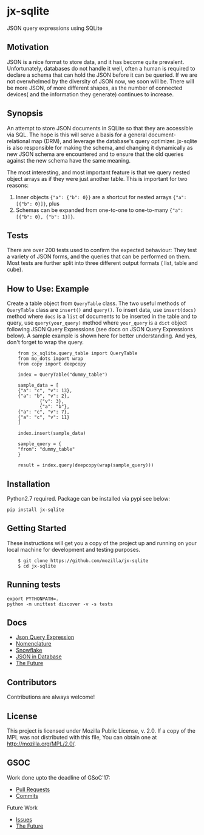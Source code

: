 # jx-sqlite 
JSON query expressions using SQLite

## Motivation
JSON is a nice format to store data, and it has become quite prevalent. Unfortunately, databases do not handle it well, often a human is required to declare a schema that can hold the JSON before it can be queried. If we are not overwhelmed by the diversity of JSON now, we soon will be. There will be more JSON, of more different shapes, as the number of connected devices( and the information they generate) continues to increase.


## Synopsis
An attempt to store JSON documents in SQLite so that they are accessible via SQL. The hope is this will serve a basis for a general document-relational map (DRM), and leverage the database's query optimizer.
jx-sqlite  is also responsible for making the schema, and changing it dynamically as new JSON schema are encountered and to ensure that the old queries against the new schema have the same meaning.

The most interesting, and most important feature is that we query nested object arrays as if they were just another table.  This is important for two reasons:

1. Inner objects `{"a": {"b": 0}}` are a shortcut for nested arrays `{"a": [{"b": 0}]}`, plus
2. Schemas can be expanded from one-to-one  to one-to-many `{"a": [{"b": 0}, {"b": 1}]}`.


## Tests

There are over 200 tests used to confirm the expected behaviour: They test a variety of JSON forms, and the queries that can be performed on them. Most tests are further split into three different output formats ( list, table and cube).




## How to Use: Example
Create a table object from `QueryTable` class. The two useful methods of `QueryTable` class are `insert()` and `query()`. To insert data, use `insert(docs)` method where `docs` is a `list` of documents to be inserted in the table and to query, use `query(your_query)` method where `your_query` is a `dict` object following JSON Query Expressions (see docs on JSON Query Expressions below). A sample example is shown here for better understanding.
And yes, don't forget to wrap the query.


        from jx_sqlite.query_table import QueryTable
        from mo_dots import wrap
        from copy import deepcopy

        index = QueryTable("dummy_table")

        sample_data = [
        {"a": "c", "v": 13},
        {"a": "b", "v": 2},
                {"v": 3},
                {"a": "b"},
        {"a": "c", "v": 7},
        {"a": "c", "v": 11}
        ]

        index.insert(sample_data)

        sample_query = {
        "from": "dummy_table"
        }

        result = index.query(deepcopy(wrap(sample_query)))





## Installation
Python2.7 required. Package can be installed via pypi see below:
        
    pip install jx-sqlite

## Getting Started
These instructions will get you a copy of the project up and running on your local machine for development and testing purposes.

        $ git clone https://github.com/mozilla/jx-sqlite
        $ cd jx-sqlite
   
## Running tests

    export PYTHONPATH=.
    python -m unittest discover -v -s tests
    

## Docs

* [Json Query Expression](https://github.com/klahnakoski/ActiveData/blob/dev/docs/jx.md)
* [Nomenclature](https://github.com/mozilla/jx-sqlite/blob/master/docs/Nomenclature.md)
* [Snowflake](https://github.com/mozilla/jx-sqlite/blob/master/docs/Perspective.md)
* [JSON in Database](https://github.com/mozilla/jx-sqlite/blob/master/docs/JSON%20in%20Database.md)
* [The Future](https://github.com/mozilla/jx-sqlite/blob/master/docs/The%20Future.md)


## Contributors
Contributions are always welcome!

## License
This project is licensed under Mozilla Public License, v. 2.0. If a copy of the MPL was not distributed with this file, You can obtain one at http://mozilla.org/MPL/2.0/.



## GSOC
Work done upto the deadline of GSoC'17:
* [Pull Requests](https://github.com/mozilla/jx-sqlite/pulls?utf8=%E2%9C%93&q=is%3Apr%20author%3Arohit-rk)
* [Commits](https://github.com/mozilla/jx-sqlite/commits?author=rohit-rk)


Future Work
* [Issues](https://github.com/mozilla/jx-sqlite/issues)
* [The Future](https://github.com/mozilla/jx-sqlite/blob/master/docs/The%20Future.md)
